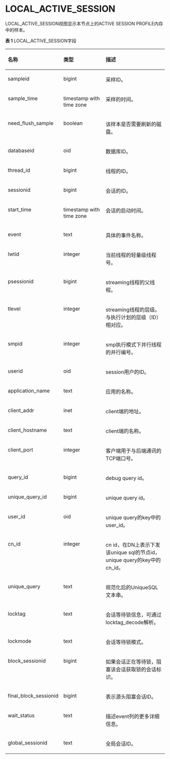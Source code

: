 # LOCAL\_ACTIVE\_SESSION<a name="ZH-CN_TOPIC_0000001131388624"></a>

LOCAL\_ACTIVE\_SESSION视图显示本节点上的ACTIVE SESSION PROFILE内存中的样本。

**表 1**  LOCAL\_ACTIVE\_SESSION字段

<a name="table9867104916817"></a>
<table><thead align="left"><tr id="row1286719494812"><th class="cellrowborder" valign="top" width="23.75%" id="mcps1.2.4.1.1"><p id="p08670491887"><a name="p08670491887"></a><a name="p08670491887"></a>名称</p>
</th>
<th class="cellrowborder" valign="top" width="30.990000000000002%" id="mcps1.2.4.1.2"><p id="p138674491882"><a name="p138674491882"></a><a name="p138674491882"></a>类型</p>
</th>
<th class="cellrowborder" valign="top" width="45.26%" id="mcps1.2.4.1.3"><p id="p188671149288"><a name="p188671149288"></a><a name="p188671149288"></a>描述</p>
</th>
</tr>
</thead>
<tbody><tr id="row8867184910813"><td class="cellrowborder" valign="top" width="23.75%" headers="mcps1.2.4.1.1 "><p id="p186844913816"><a name="p186844913816"></a><a name="p186844913816"></a>sampleid</p>
</td>
<td class="cellrowborder" valign="top" width="30.990000000000002%" headers="mcps1.2.4.1.2 "><p id="p138689499814"><a name="p138689499814"></a><a name="p138689499814"></a>bigint</p>
</td>
<td class="cellrowborder" valign="top" width="45.26%" headers="mcps1.2.4.1.3 "><p id="p8868174916814"><a name="p8868174916814"></a><a name="p8868174916814"></a>采样ID。</p>
</td>
</tr>
<tr id="row108686491289"><td class="cellrowborder" valign="top" width="23.75%" headers="mcps1.2.4.1.1 "><p id="p108681349183"><a name="p108681349183"></a><a name="p108681349183"></a>sample_time</p>
</td>
<td class="cellrowborder" valign="top" width="30.990000000000002%" headers="mcps1.2.4.1.2 "><p id="p20868749887"><a name="p20868749887"></a><a name="p20868749887"></a>timestamp with time zone</p>
</td>
<td class="cellrowborder" valign="top" width="45.26%" headers="mcps1.2.4.1.3 "><p id="p6868849586"><a name="p6868849586"></a><a name="p6868849586"></a>采样的时间。</p>
</td>
</tr>
<tr id="row5868124911810"><td class="cellrowborder" valign="top" width="23.75%" headers="mcps1.2.4.1.1 "><p id="p486813491687"><a name="p486813491687"></a><a name="p486813491687"></a>need_flush_sample</p>
</td>
<td class="cellrowborder" valign="top" width="30.990000000000002%" headers="mcps1.2.4.1.2 "><p id="p286817496810"><a name="p286817496810"></a><a name="p286817496810"></a>boolean</p>
</td>
<td class="cellrowborder" valign="top" width="45.26%" headers="mcps1.2.4.1.3 "><p id="p148681549789"><a name="p148681549789"></a><a name="p148681549789"></a>该样本是否需要刷新的磁盘。</p>
</td>
</tr>
<tr id="row11868204915812"><td class="cellrowborder" valign="top" width="23.75%" headers="mcps1.2.4.1.1 "><p id="p6868449586"><a name="p6868449586"></a><a name="p6868449586"></a>databaseid</p>
</td>
<td class="cellrowborder" valign="top" width="30.990000000000002%" headers="mcps1.2.4.1.2 "><p id="p2868194918818"><a name="p2868194918818"></a><a name="p2868194918818"></a>oid</p>
</td>
<td class="cellrowborder" valign="top" width="45.26%" headers="mcps1.2.4.1.3 "><p id="p3868144920815"><a name="p3868144920815"></a><a name="p3868144920815"></a>数据库ID。</p>
</td>
</tr>
<tr id="row78680491682"><td class="cellrowborder" valign="top" width="23.75%" headers="mcps1.2.4.1.1 "><p id="p178685491285"><a name="p178685491285"></a><a name="p178685491285"></a>thread_id</p>
</td>
<td class="cellrowborder" valign="top" width="30.990000000000002%" headers="mcps1.2.4.1.2 "><p id="p1586844918817"><a name="p1586844918817"></a><a name="p1586844918817"></a>bigint</p>
</td>
<td class="cellrowborder" valign="top" width="45.26%" headers="mcps1.2.4.1.3 "><p id="p1086810491285"><a name="p1086810491285"></a><a name="p1086810491285"></a>线程的ID。</p>
</td>
</tr>
<tr id="row148685492819"><td class="cellrowborder" valign="top" width="23.75%" headers="mcps1.2.4.1.1 "><p id="p786824912818"><a name="p786824912818"></a><a name="p786824912818"></a>sessionid</p>
</td>
<td class="cellrowborder" valign="top" width="30.990000000000002%" headers="mcps1.2.4.1.2 "><p id="p1886811492810"><a name="p1886811492810"></a><a name="p1886811492810"></a>bigint</p>
</td>
<td class="cellrowborder" valign="top" width="45.26%" headers="mcps1.2.4.1.3 "><p id="p8868184912813"><a name="p8868184912813"></a><a name="p8868184912813"></a>会话的ID。</p>
</td>
</tr>
<tr id="row128682049383"><td class="cellrowborder" valign="top" width="23.75%" headers="mcps1.2.4.1.1 "><p id="p686810491183"><a name="p686810491183"></a><a name="p686810491183"></a>start_time</p>
</td>
<td class="cellrowborder" valign="top" width="30.990000000000002%" headers="mcps1.2.4.1.2 "><p id="p6868349989"><a name="p6868349989"></a><a name="p6868349989"></a>timestamp with time zone</p>
</td>
<td class="cellrowborder" valign="top" width="45.26%" headers="mcps1.2.4.1.3 "><p id="p1486819493813"><a name="p1486819493813"></a><a name="p1486819493813"></a>会话的启动时间。</p>
</td>
</tr>
<tr id="row886813491985"><td class="cellrowborder" valign="top" width="23.75%" headers="mcps1.2.4.1.1 "><p id="p686813491814"><a name="p686813491814"></a><a name="p686813491814"></a>event</p>
</td>
<td class="cellrowborder" valign="top" width="30.990000000000002%" headers="mcps1.2.4.1.2 "><p id="p8868949382"><a name="p8868949382"></a><a name="p8868949382"></a>text</p>
</td>
<td class="cellrowborder" valign="top" width="45.26%" headers="mcps1.2.4.1.3 "><p id="p1886812493815"><a name="p1886812493815"></a><a name="p1886812493815"></a>具体的事件名称。</p>
</td>
</tr>
<tr id="row2086819498812"><td class="cellrowborder" valign="top" width="23.75%" headers="mcps1.2.4.1.1 "><p id="p4868104912810"><a name="p4868104912810"></a><a name="p4868104912810"></a>lwtid</p>
</td>
<td class="cellrowborder" valign="top" width="30.990000000000002%" headers="mcps1.2.4.1.2 "><p id="p1586813491486"><a name="p1586813491486"></a><a name="p1586813491486"></a>integer</p>
</td>
<td class="cellrowborder" valign="top" width="45.26%" headers="mcps1.2.4.1.3 "><p id="p08681049487"><a name="p08681049487"></a><a name="p08681049487"></a>当前线程的轻量级线程号。</p>
</td>
</tr>
<tr id="row1586816491684"><td class="cellrowborder" valign="top" width="23.75%" headers="mcps1.2.4.1.1 "><p id="p186824912816"><a name="p186824912816"></a><a name="p186824912816"></a>psessionid</p>
</td>
<td class="cellrowborder" valign="top" width="30.990000000000002%" headers="mcps1.2.4.1.2 "><p id="p1086914491488"><a name="p1086914491488"></a><a name="p1086914491488"></a>bigint</p>
</td>
<td class="cellrowborder" valign="top" width="45.26%" headers="mcps1.2.4.1.3 "><p id="p286904916820"><a name="p286904916820"></a><a name="p286904916820"></a>streaming线程的父线程。</p>
</td>
</tr>
<tr id="row58692049183"><td class="cellrowborder" valign="top" width="23.75%" headers="mcps1.2.4.1.1 "><p id="p1586964915814"><a name="p1586964915814"></a><a name="p1586964915814"></a>tlevel</p>
</td>
<td class="cellrowborder" valign="top" width="30.990000000000002%" headers="mcps1.2.4.1.2 "><p id="p198699493819"><a name="p198699493819"></a><a name="p198699493819"></a>integer</p>
</td>
<td class="cellrowborder" valign="top" width="45.26%" headers="mcps1.2.4.1.3 "><p id="p18698491482"><a name="p18698491482"></a><a name="p18698491482"></a>streaming线程的层级。与执行计划的层级（ID）相对应。</p>
</td>
</tr>
<tr id="row1869144920819"><td class="cellrowborder" valign="top" width="23.75%" headers="mcps1.2.4.1.1 "><p id="p1986915498818"><a name="p1986915498818"></a><a name="p1986915498818"></a>smpid</p>
</td>
<td class="cellrowborder" valign="top" width="30.990000000000002%" headers="mcps1.2.4.1.2 "><p id="p88696491183"><a name="p88696491183"></a><a name="p88696491183"></a>integer</p>
</td>
<td class="cellrowborder" valign="top" width="45.26%" headers="mcps1.2.4.1.3 "><p id="p586916492084"><a name="p586916492084"></a><a name="p586916492084"></a>smp执行模式下并行线程的并行编号。</p>
</td>
</tr>
<tr id="row178691549889"><td class="cellrowborder" valign="top" width="23.75%" headers="mcps1.2.4.1.1 "><p id="p7869449886"><a name="p7869449886"></a><a name="p7869449886"></a>userid</p>
</td>
<td class="cellrowborder" valign="top" width="30.990000000000002%" headers="mcps1.2.4.1.2 "><p id="p2086924913815"><a name="p2086924913815"></a><a name="p2086924913815"></a>oid</p>
</td>
<td class="cellrowborder" valign="top" width="45.26%" headers="mcps1.2.4.1.3 "><p id="p1986914491789"><a name="p1986914491789"></a><a name="p1986914491789"></a>session用户的ID。</p>
</td>
</tr>
<tr id="row786919491080"><td class="cellrowborder" valign="top" width="23.75%" headers="mcps1.2.4.1.1 "><p id="p78699492819"><a name="p78699492819"></a><a name="p78699492819"></a>application_name</p>
</td>
<td class="cellrowborder" valign="top" width="30.990000000000002%" headers="mcps1.2.4.1.2 "><p id="p7869114915818"><a name="p7869114915818"></a><a name="p7869114915818"></a>text</p>
</td>
<td class="cellrowborder" valign="top" width="45.26%" headers="mcps1.2.4.1.3 "><p id="p12869124919819"><a name="p12869124919819"></a><a name="p12869124919819"></a>应用的名称。</p>
</td>
</tr>
<tr id="row1086974917817"><td class="cellrowborder" valign="top" width="23.75%" headers="mcps1.2.4.1.1 "><p id="p1786913491083"><a name="p1786913491083"></a><a name="p1786913491083"></a>client_addr</p>
</td>
<td class="cellrowborder" valign="top" width="30.990000000000002%" headers="mcps1.2.4.1.2 "><p id="p08691849781"><a name="p08691849781"></a><a name="p08691849781"></a>inet</p>
</td>
<td class="cellrowborder" valign="top" width="45.26%" headers="mcps1.2.4.1.3 "><p id="p786934910820"><a name="p786934910820"></a><a name="p786934910820"></a>client端的地址。</p>
</td>
</tr>
<tr id="row1186920491088"><td class="cellrowborder" valign="top" width="23.75%" headers="mcps1.2.4.1.1 "><p id="p138693495819"><a name="p138693495819"></a><a name="p138693495819"></a>client_hostname</p>
</td>
<td class="cellrowborder" valign="top" width="30.990000000000002%" headers="mcps1.2.4.1.2 "><p id="p14869194910819"><a name="p14869194910819"></a><a name="p14869194910819"></a>text</p>
</td>
<td class="cellrowborder" valign="top" width="45.26%" headers="mcps1.2.4.1.3 "><p id="p1886917492820"><a name="p1886917492820"></a><a name="p1886917492820"></a>client端的名称。</p>
</td>
</tr>
<tr id="row108697491685"><td class="cellrowborder" valign="top" width="23.75%" headers="mcps1.2.4.1.1 "><p id="p6869164920818"><a name="p6869164920818"></a><a name="p6869164920818"></a>client_port</p>
</td>
<td class="cellrowborder" valign="top" width="30.990000000000002%" headers="mcps1.2.4.1.2 "><p id="p1686994915813"><a name="p1686994915813"></a><a name="p1686994915813"></a>integer</p>
</td>
<td class="cellrowborder" valign="top" width="45.26%" headers="mcps1.2.4.1.3 "><p id="p15869104914817"><a name="p15869104914817"></a><a name="p15869104914817"></a>客户端用于与后端通讯的TCP端口号。</p>
</td>
</tr>
<tr id="row68699494815"><td class="cellrowborder" valign="top" width="23.75%" headers="mcps1.2.4.1.1 "><p id="p188691491989"><a name="p188691491989"></a><a name="p188691491989"></a>query_id</p>
</td>
<td class="cellrowborder" valign="top" width="30.990000000000002%" headers="mcps1.2.4.1.2 "><p id="p586994918818"><a name="p586994918818"></a><a name="p586994918818"></a>bigint</p>
</td>
<td class="cellrowborder" valign="top" width="45.26%" headers="mcps1.2.4.1.3 "><p id="p168691749986"><a name="p168691749986"></a><a name="p168691749986"></a>debug query id。</p>
</td>
</tr>
<tr id="row138691249480"><td class="cellrowborder" valign="top" width="23.75%" headers="mcps1.2.4.1.1 "><p id="p886912498817"><a name="p886912498817"></a><a name="p886912498817"></a>unique_query_id</p>
</td>
<td class="cellrowborder" valign="top" width="30.990000000000002%" headers="mcps1.2.4.1.2 "><p id="p138705491811"><a name="p138705491811"></a><a name="p138705491811"></a>bigint</p>
</td>
<td class="cellrowborder" valign="top" width="45.26%" headers="mcps1.2.4.1.3 "><p id="p487016491287"><a name="p487016491287"></a><a name="p487016491287"></a>unique query id。</p>
</td>
</tr>
<tr id="row28701749183"><td class="cellrowborder" valign="top" width="23.75%" headers="mcps1.2.4.1.1 "><p id="p387012490813"><a name="p387012490813"></a><a name="p387012490813"></a>user_id</p>
</td>
<td class="cellrowborder" valign="top" width="30.990000000000002%" headers="mcps1.2.4.1.2 "><p id="p6870144910810"><a name="p6870144910810"></a><a name="p6870144910810"></a>oid</p>
</td>
<td class="cellrowborder" valign="top" width="45.26%" headers="mcps1.2.4.1.3 "><p id="p887013497813"><a name="p887013497813"></a><a name="p887013497813"></a>unique query的key中的user_id。</p>
</td>
</tr>
<tr id="row1487014918813"><td class="cellrowborder" valign="top" width="23.75%" headers="mcps1.2.4.1.1 "><p id="p1187016491580"><a name="p1187016491580"></a><a name="p1187016491580"></a>cn_id</p>
</td>
<td class="cellrowborder" valign="top" width="30.990000000000002%" headers="mcps1.2.4.1.2 "><p id="p1887094916817"><a name="p1887094916817"></a><a name="p1887094916817"></a>integer</p>
</td>
<td class="cellrowborder" valign="top" width="45.26%" headers="mcps1.2.4.1.3 "><p id="p128701849288"><a name="p128701849288"></a><a name="p128701849288"></a>cn id，在DN上表示下发该unique sql的节点id，unique query的key中的cn_id。</p>
</td>
</tr>
<tr id="row148706497819"><td class="cellrowborder" valign="top" width="23.75%" headers="mcps1.2.4.1.1 "><p id="p2870124911812"><a name="p2870124911812"></a><a name="p2870124911812"></a>unique_query</p>
</td>
<td class="cellrowborder" valign="top" width="30.990000000000002%" headers="mcps1.2.4.1.2 "><p id="p6870194912810"><a name="p6870194912810"></a><a name="p6870194912810"></a>text</p>
</td>
<td class="cellrowborder" valign="top" width="45.26%" headers="mcps1.2.4.1.3 "><p id="p1870849181"><a name="p1870849181"></a><a name="p1870849181"></a>规范化后的UniqueSQL文本串。</p>
</td>
</tr>
<tr id="row108704491483"><td class="cellrowborder" valign="top" width="23.75%" headers="mcps1.2.4.1.1 "><p id="p18701849884"><a name="p18701849884"></a><a name="p18701849884"></a>locktag</p>
</td>
<td class="cellrowborder" valign="top" width="30.990000000000002%" headers="mcps1.2.4.1.2 "><p id="p1870649289"><a name="p1870649289"></a><a name="p1870649289"></a>text</p>
</td>
<td class="cellrowborder" valign="top" width="45.26%" headers="mcps1.2.4.1.3 "><p id="p138701249783"><a name="p138701249783"></a><a name="p138701249783"></a>会话等待锁信息，可通过locktag_decode解析。</p>
</td>
</tr>
<tr id="row68708491184"><td class="cellrowborder" valign="top" width="23.75%" headers="mcps1.2.4.1.1 "><p id="p987012499816"><a name="p987012499816"></a><a name="p987012499816"></a>lockmode</p>
</td>
<td class="cellrowborder" valign="top" width="30.990000000000002%" headers="mcps1.2.4.1.2 "><p id="p168704491982"><a name="p168704491982"></a><a name="p168704491982"></a>text</p>
</td>
<td class="cellrowborder" valign="top" width="45.26%" headers="mcps1.2.4.1.3 "><p id="p18709491882"><a name="p18709491882"></a><a name="p18709491882"></a>会话等待锁模式。</p>
</td>
</tr>
<tr id="row188701849183"><td class="cellrowborder" valign="top" width="23.75%" headers="mcps1.2.4.1.1 "><p id="p88703491380"><a name="p88703491380"></a><a name="p88703491380"></a>block_sessionid</p>
</td>
<td class="cellrowborder" valign="top" width="30.990000000000002%" headers="mcps1.2.4.1.2 "><p id="p188701349882"><a name="p188701349882"></a><a name="p188701349882"></a>bigint</p>
</td>
<td class="cellrowborder" valign="top" width="45.26%" headers="mcps1.2.4.1.3 "><p id="p88703494819"><a name="p88703494819"></a><a name="p88703494819"></a>如果会话正在等待锁，阻塞该会话获取锁的会话标识。</p>
</td>
</tr>
<tr id="row28701491387"><td class="cellrowborder" valign="top" width="23.75%" headers="mcps1.2.4.1.1 "><p id="p1187010498815"><a name="p1187010498815"></a><a name="p1187010498815"></a>final_block_sessionid</p>
</td>
<td class="cellrowborder" valign="top" width="30.990000000000002%" headers="mcps1.2.4.1.2 "><p id="p287054910816"><a name="p287054910816"></a><a name="p287054910816"></a>bigint</p>
</td>
<td class="cellrowborder" valign="top" width="45.26%" headers="mcps1.2.4.1.3 "><p id="p28701449689"><a name="p28701449689"></a><a name="p28701449689"></a>表示源头阻塞会话ID。</p>
</td>
</tr>
<tr id="row3870184911816"><td class="cellrowborder" valign="top" width="23.75%" headers="mcps1.2.4.1.1 "><p id="p787084916814"><a name="p787084916814"></a><a name="p787084916814"></a>wait_status</p>
</td>
<td class="cellrowborder" valign="top" width="30.990000000000002%" headers="mcps1.2.4.1.2 "><p id="p987015492820"><a name="p987015492820"></a><a name="p987015492820"></a>text</p>
</td>
<td class="cellrowborder" valign="top" width="45.26%" headers="mcps1.2.4.1.3 "><p id="p158700492816"><a name="p158700492816"></a><a name="p158700492816"></a>描述event列的更多详细信息。</p>
</td>
</tr>
<tr id="row887111495812"><td class="cellrowborder" valign="top" width="23.75%" headers="mcps1.2.4.1.1 "><p id="p487104912816"><a name="p487104912816"></a><a name="p487104912816"></a>global_sessionid</p>
</td>
<td class="cellrowborder" valign="top" width="30.990000000000002%" headers="mcps1.2.4.1.2 "><p id="p08711049881"><a name="p08711049881"></a><a name="p08711049881"></a>text</p>
</td>
<td class="cellrowborder" valign="top" width="45.26%" headers="mcps1.2.4.1.3 "><p id="p587111491981"><a name="p587111491981"></a><a name="p587111491981"></a>全局会话ID。</p>
</td>
</tr>
</tbody>
</table>

